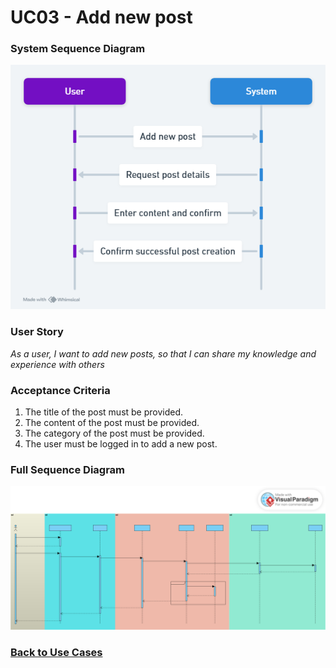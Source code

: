 # UC03 - Add new post

### System Sequence Diagram

![UC03 SMD](01.Engineering/Add%20New%20Post.png)

### User Story

_As a user, I want to add new posts, so that I can share my knowledge and experience with others_

### Acceptance Criteria

1. The title of the post must be provided.
2. The content of the post must be provided.
3. The category of the post must be provided.
4. The user must be logged in to add a new post.

### Full Sequence Diagram

![UC03 FSD](03.Design/SD_Full_Create_Post.svg)

### [Back to Use Cases](../README.md)
